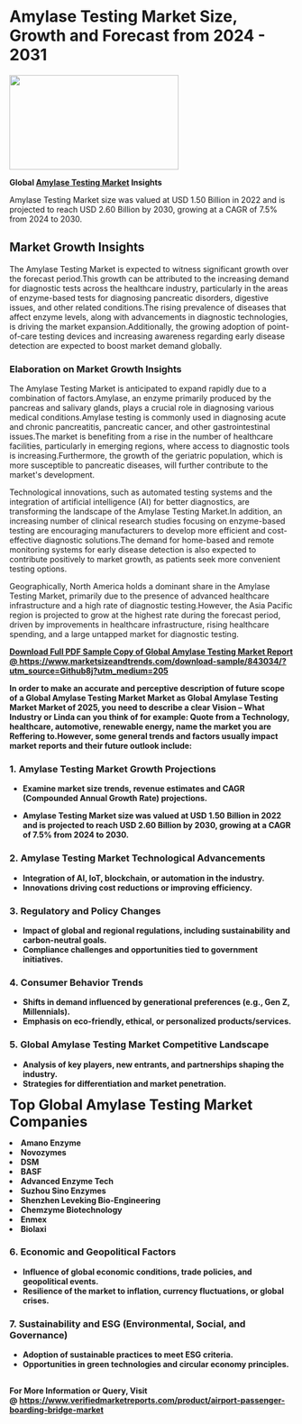 <H1>Amylase Testing Market Size, Growth and Forecast from 2024 - 2031</H1><img class="aligncenter size-medium wp-image-584254" src="https://thirdeyenews.in/wp-content/uploads/2024/09/Global-Market-Research-300x168.jpeg" alt="" width="300" height="168" /><p><strong>Global&nbsp;<a href="https://www.marketsizeandtrends.com/download-sample/843034/?utm_source=Github8j?utm_medium=205">Amylase Testing Market</a> Insights</strong></p><p>Amylase Testing Market size was valued at USD 1.50 Billion in 2022 and is projected to reach USD 2.60 Billion by 2030, growing at a CAGR of 7.5% from 2024 to 2030.</p><p><h2>Market Growth Insights</h2> <p>The Amylase Testing Market is expected to witness significant growth over the forecast period.This growth can be attributed to the increasing demand for diagnostic tests across the healthcare industry, particularly in the areas of enzyme-based tests for diagnosing pancreatic disorders, digestive issues, and other related conditions.The rising prevalence of diseases that affect enzyme levels, along with advancements in diagnostic technologies, is driving the market expansion.Additionally, the growing adoption of point-of-care testing devices and increasing awareness regarding early disease detection are expected to boost market demand globally.</p> <p><strong><a href="#"></a></strong></p> <h3>Elaboration on Market Growth Insights</h3> <p>The Amylase Testing Market is anticipated to expand rapidly due to a combination of factors.Amylase, an enzyme primarily produced by the pancreas and salivary glands, plays a crucial role in diagnosing various medical conditions.Amylase testing is commonly used in diagnosing acute and chronic pancreatitis, pancreatic cancer, and other gastrointestinal issues.The market is benefiting from a rise in the number of healthcare facilities, particularly in emerging regions, where access to diagnostic tools is increasing.Furthermore, the growth of the geriatric population, which is more susceptible to pancreatic diseases, will further contribute to the market's development.</p> <p>Technological innovations, such as automated testing systems and the integration of artificial intelligence (AI) for better diagnostics, are transforming the landscape of the Amylase Testing Market.In addition, an increasing number of clinical research studies focusing on enzyme-based testing are encouraging manufacturers to develop more efficient and cost-effective diagnostic solutions.The demand for home-based and remote monitoring systems for early disease detection is also expected to contribute positively to market growth, as patients seek more convenient testing options.</p> <p>Geographically, North America holds a dominant share in the Amylase Testing Market, primarily due to the presence of advanced healthcare infrastructure and a high rate of diagnostic testing.However, the Asia Pacific region is projected to grow at the highest rate during the forecast period, driven by improvements in healthcare infrastructure, rising healthcare spending, and a large untapped market for diagnostic testing.</p> <p><strong><a href="#"></p><p><span class=""><strong>Download Full PDF Sample Copy of Global Amylase Testing Market Report</strong> @ <a href="https://www.marketsizeandtrends.com/download-sample/843034/?utm_source=Github8j?utm_medium=205" target="_blank">https://www.marketsizeandtrends.com/download-sample/843034/?utm_source=Github8j?utm_medium=205</a></span></p><p>In order to make an accurate and perceptive description of future scope of a Global&nbsp;Amylase Testing Market Market as Global&nbsp;Amylase Testing Market Market of 2025, you need to describe a clear Vision &ndash; What Industry or Linda can you think of for example: Quote from a Technology, healthcare, automotive, renewable energy, name the market you are Reffering to.However, some general trends and factors usually impact market reports and their future outlook include:</p><h3>1.&nbsp;<strong>Amylase Testing Market Growth Projections</strong></h3><ul><li>Examine market size trends, revenue estimates and CAGR (Compounded Annual Growth Rate) projections.</li><li><p>Amylase Testing Market size was valued at USD 1.50 Billion in 2022 and is projected to reach USD 2.60 Billion by 2030, growing at a CAGR of 7.5% from 2024 to 2030.</p></li></ul><h3>2.&nbsp;<strong>Amylase Testing Market Technological Advancements</strong></h3><ul><li>Integration of AI, IoT, blockchain, or automation in the industry.</li><li>Innovations driving cost reductions or improving efficiency.</li></ul><h3>3.&nbsp;<strong>Regulatory and Policy Changes</strong></h3><ul><li>Impact of global and regional regulations, including sustainability and carbon-neutral goals.</li><li>Compliance challenges and opportunities tied to government initiatives.</li></ul><h3>4.&nbsp;<strong>Consumer Behavior Trends</strong></h3><ul><li>Shifts in demand influenced by generational preferences (e.g., Gen Z, Millennials).</li><li>Emphasis on eco-friendly, ethical, or personalized products/services.</li></ul><h3>5.&nbsp;<strong>Global Amylase Testing Market Competitive Landscape</strong></h3><ul><li>Analysis of key players, new entrants, and partnerships shaping the industry.</li><li>Strategies for differentiation and market penetration.</li></ul><p data-pm-slice="1 1 []"><span style="color: inherit; font-family: inherit; font-size: 25px;">Top Global Amylase Testing Market Companies</span></p><div class="" data-test-id=""><p><li>Amano Enzyme</li><li> Novozymes</li><li> DSM</li><li> BASF</li><li> Advanced Enzyme Tech</li><li> Suzhou Sino Enzymes</li><li> Shenzhen Leveking Bio-Engineering</li><li> Chemzyme Biotechnology</li><li> Enmex</li><li> Biolaxi</li></p></div><h3>6.&nbsp;<strong>Economic and Geopolitical Factors</strong></h3><ul><li>Influence of global economic conditions, trade policies, and geopolitical events.</li><li>Resilience of the market to inflation, currency fluctuations, or global crises.</li></ul><h3>7.&nbsp;<strong>Sustainability and ESG (Environmental, Social, and Governance)</strong></h3><ul><li>Adoption of sustainable practices to meet ESG criteria.</li><li>Opportunities in green technologies and circular economy principles.</li></ul><h2><strong style="font-size: 14px;">For More Information or Query, Visit @&nbsp;</strong><a style="background-color: #ffffff; font-size: 14px;" href="https://www.marketsizeandtrends.com/report/amylase-testing-market/" target="_blank">https://www.verifiedmarketreports.com/product/airport-passenger-boarding-bridge-market</a></h2>